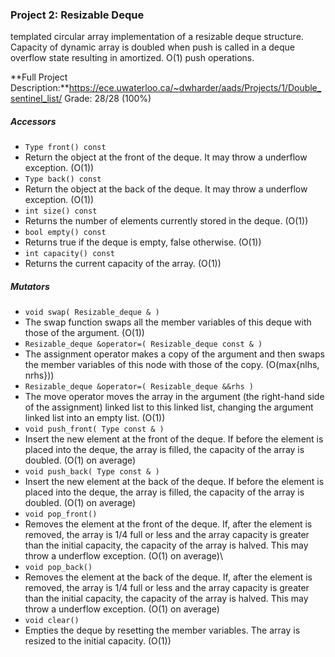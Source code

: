 ### Project 2: Resizable Deque
 <Type> templated circular array implementation of a resizable deque structure. Capacity of dynamic array is doubled when push is called in a deque overflow state resulting in amortized. O(1) push operations.

**Full Project Description:**https://ece.uwaterloo.ca/~dwharder/aads/Projects/1/Double_sentinel_list/
Grade: 28/28 (100%)
  
##### Accessors
- ```Type front() const```
 - Return the object at the front of the deque. It may throw a underflow exception. (O(1))
- ```Type back() const```
 - Return the object at the back of the deque. It may throw a underflow exception. (O(1))
- ```int size() const```
 - Returns the number of elements currently stored in the deque. (O(1))
- ```bool empty() const```
 - Returns true if the deque is empty, false otherwise. (O(1))
- ```int capacity() const```
 - Returns the current capacity of the array. (O(1))

##### Mutators
- ```void swap( Resizable_deque & )```
 - The swap function swaps all the member variables of this deque with those of the argument. (O(1))
- ```Resizable_deque &operator=( Resizable_deque const & )```
 - The assignment operator makes a copy of the argument and then swaps the member variables of this node with those of the copy. (O(max{nlhs, nrhs}))
- ```Resizable_deque &operator=( Resizable_deque &&rhs )```
 - The move operator moves the array in the argument (the right-hand side of the assignment) linked list to this linked list, changing the argument linked list into an empty list. (O(1))
- ```void push_front( Type const & )```
 - Insert the new element at the front of the deque. If before the element is placed into the deque, the array is filled, the capacity of the array is doubled. (O(1) on average)
- ```void push_back( Type const & )```
 - Insert the new element at the back of the deque. If before the element is placed into the deque, the array is filled, the capacity of the array is doubled. (O(1) on average)
- ```void pop_front()```
 - Removes the element at the front of the deque. If, after the element is removed, the array is 1/4 full or less and the array capacity is greater than the initial capacity, the capacity of the array is halved. This may throw a underflow exception. (O(1) on average)\
- ```void pop_back()```
 - Removes the element at the back of the deque. If, after the element is removed, the array is 1/4 full or less and the array capacity is greater than the initial capacity, the capacity of the array is halved. This may throw a underflow exception. (O(1) on average)
- ```void clear()```
 - Empties the deque by resetting the member variables. The array is resized to the initial capacity. (O(1))
